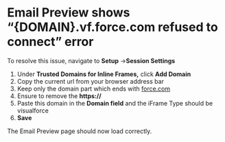 # Email Preview shows “{DOMAIN}.vf.force.com refused to connect” error

To resolve this issue, navigate to **Setup** ->**Session Settings**



1. Under **Trusted Domains for Inline Frames,** click **Add Domain**
2. Copy the current url from your browser address bar
3. Keep only the domain part which ends with [force.com](https://force.com)
4. Ensure to remove the **https://**
5. Paste this domain in the **Domain field** and the iFrame Type should be visualforce
6. **Save**





The Email Preview page should now load correctly.
